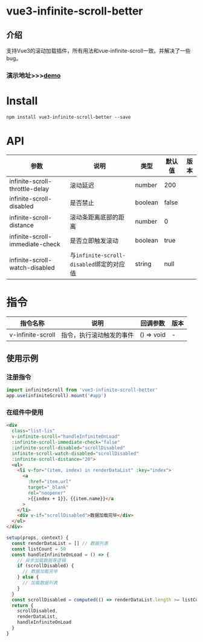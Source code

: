
# vue3-infinite-scroll-better

## 介绍
支持Vue3的滚动加载插件，所有用法和vue-infinite-scroll一致。并解决了一些bug。

### 演示地址>>>[demo](https://kfhechenglong.github.io/vue3.0-infinite-scroll/dist/index.html)
# Install
```
npm install vue3-infinite-scroll-better --save
```

# API

| 参数 | 说明 | 类型 | 默认值 | 版本 |
| --- | --- | --- | --- | --- |
| infinite-scroll-throttle-delay | 滚动延迟 | number | 200 |  |
| infinite-scroll-disabled | 是否禁止 | boolean | false |  |
| infinite-scroll-distance | 滚动条距离底部的距离 | number | 0 |  |
| infinite-scroll-immediate-check | 是否立即触发滚动 | boolean | true |  |
| infinite-scroll-watch-disabled | 与`infinite-scroll-disabled`绑定的对应值 | string | null

# 指令

| 指令名称 | 说明                 | 回调参数                | 版本 |
| -------- | -------------------- | ----------------------- | ---- |
| v-infinite-scroll    | 指令，执行滚动触发的事件 | () => void | -    |


## 使用示例

### 注册指令

```js
import infiniteScroll from 'vue3-infinite-scroll-better'
app.use(infiniteScroll).mount('#app')
```

### 在组件中使用
```html
<div
  class="list-lis"
  v-infinite-scroll="handleInfiniteOnLoad"
  :infinite-scroll-immediate-check="false"
  :infinite-scroll-disabled="scrollDisabled"
  infinite-scroll-watch-disabled="scrollDisabled"
  :infinite-scroll-distance="20">
  <ul>
    <li v-for="(item, index) in renderDataList" :key="index">
      <a
        :href="item.url"
        target="_blank"
        rel="noopener"
        >{{index + 1}}、{{item.name}}</a
      >
    </li>
    <div v-if="scrollDisabled">数据加载完毕</div>
  </ul>
</div>
```

```js
setup(props, context) {
  const renderDataList = [] // 数据列表
  const listCount = 50
  const handleInfiniteOnLoad = () => {
    // 异步加载数据等逻辑
    if (scrollDisabled) {
      // 数据加载完毕
    } else {
      // 加载数据列表
    }
  }
  const scrollDisabled = computed(() => renderDataList.length >= listCount)
  return {
    scrollDisabled,
    renderDataList,
    handleInfiniteOnLoad
  }
}
```